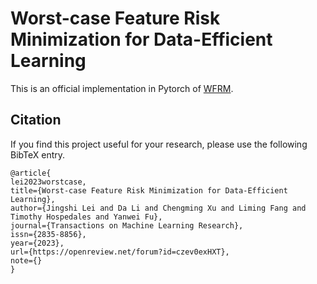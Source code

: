 # Worst-case Feature Risk Minimization for Data-Efficient Learning
This is an official implementation in Pytorch of [WFRM](https://openreview.net/forum?id=czev0exHXT).

## Citation
If you find this project useful for your research, please use the following BibTeX entry.
```
@article{
lei2023worstcase,
title={Worst-case Feature Risk Minimization for Data-Efficient Learning},
author={Jingshi Lei and Da Li and Chengming Xu and Liming Fang and Timothy Hospedales and Yanwei Fu},
journal={Transactions on Machine Learning Research},
issn={2835-8856},
year={2023},
url={https://openreview.net/forum?id=czev0exHXT},
note={}
}
```